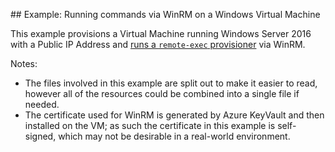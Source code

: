 ## Example: Running commands via WinRM on a Windows Virtual Machine

This example provisions a Virtual Machine running Windows Server 2016 with a Public IP Address and [runs a `remote-exec` provisioner](https://www.terraform.io/docs/provisioners/remote-exec.html) via WinRM.

Notes:

- The files involved in this example are split out to make it easier to read, however all of the resources could be combined into a single file if needed.
- The certificate used for WinRM is generated by Azure KeyVault and then installed on the VM; as such the certificate in this example is self-signed, which may not be desirable in a real-world environment.
